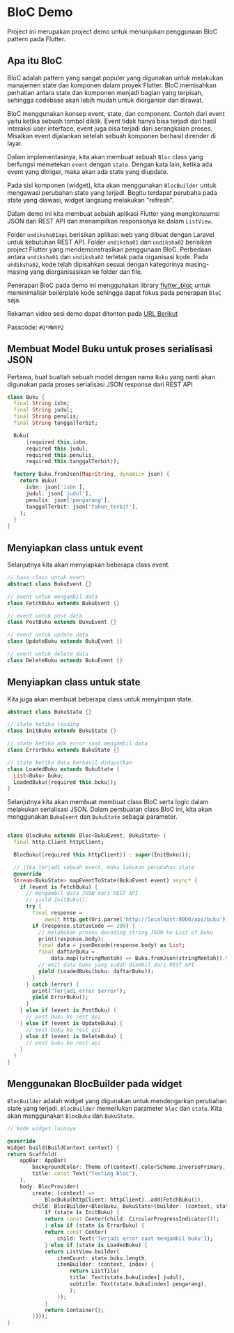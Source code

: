 # BloC Demo

Project ini merupakan project demo untuk menunjukan penggunaan BloC pattern pada
Flutter.

## Apa itu BloC

BloC adalah pattern yang sangat populer yang digunakan untuk melakukan manajemen
state dan komponen dalam proyek Flutter. BloC memisahkan perhatian antara state
dan komponen menjadi bagian yang terpisah, sehingga codebase akan lebih mudah
untuk diorganisir dan dirawat.

BloC menggunakan konsep event, state, dan component. Contoh dari event yaitu
ketika sebuah tombol diklik. Event tidak hanya bisa terjadi dari hasil interaksi
user interface, event juga bisa terjadi dari serangkaian proses. Misalkan event
dijalankan setelah sebuah komponen berhasil dirender di layar.

Dalam implementasinya, kita akan membuat sebuah `Bloc` class yang berfungsi
memetekan `event` dengan `state`. Dengan kata lain, ketika ada event yang
ditriger, maka akan ada state yang diupdate.

Pada sisi komponen (widget), kita akan menggunakan `BlocBuilder` untuk mengawasi
perubahan state yang terjadi. Begitu terdapat perubaha pada state yang diawasi,
widget langsung melakukan "refresh".

Dalam demo ini kita membuat sebuah aplikasi Flutter yang mengkonsumsi JSON dari
REST API dan menampilkan responsenya ke dalam `ListView`.

Folder `undiksha01api` berisikan aplikasi web yang dibuat dengan Laravel untuk
kebutuhan REST API. Folder `undiksha01` dan `undiksha02` berisikan project
Flutter yang mendemonstrasikan penggunaan BloC. Perbedaan antara `undiksha01`
dan `undiksha02` terletak pada organisasi kode. Pada `undiksha02`, kode telah
dipisahkan sesuai dengan kategorinya masing-masing yang diorganisasikan ke
folder dan file. 

Penerapan BloC pada demo ini menggunakan library
[flutter_bloc](https://pub.dev/packages/flutter_bloc) untuk meminimalisir
boilerplate kode sehingga dapat fokus pada penerapan `BloC` saja.

Rekaman video sesi demo dapat ditonton pada
[URL Berikut](https://us06web.zoom.us/rec/share/NdCYMU9VNKk8i3XOKyWmd8kTfx4lLS6lowyDe9ZbTD-rdL5BXXT_ylKO_gKBv3YJ.nc_pzjvh-wnwLINQ)

Passcode: `#Q*MWVP2`

## Membuat Model Buku untuk proses serialisasi JSON

Pertama, buat buatlah sebuah model dengan nama `Buku` yang nanti akan digunakan
pada proses serialisasi JSON response dari REST API

```dart
class Buku {
  final String isbn;
  final String judul;
  final String penulis;
  final String tanggalTerbit;

  Buku(
      {required this.isbn,
      required this.judul,
      required this.penulis,
      required this.tanggalTerbit});

  factory Buku.fromJson(Map<String, dynamic> json) {
    return Buku(
      isbn: json['isbn'],
      judul: json['judul'],
      penulis: json['pengarang'],
      tanggalTerbit: json['tahun_terbit'],
    );
  }
}
```

## Menyiapkan class untuk event

Selanjutnya kita akan menyiapkan beberapa class event.

```dart
// base class untuk event
abstract class BukuEvent {}

// event untuk mengambil data
class FetchBuku extends BukuEvent {}

// event untuk post data
class PostBuku extends BukuEvent {}

// event untuk update data
class UpdateBuku extends BukuEvent {}

// event untuk delete data
class DeleteBuku extends BukuEvent {}
```

## Menyiapkan class untuk state

Kita juga akan membuat beberapa class untuk menyimpan state.

```dart
abstract class BukuState {}

// state ketika loading
class InitBuku extends BukuState {}

// state ketika ada error saat mengambil data
class ErrorBuku extends BukuState {}

// state ketika data berhasil didapatkan
class LoadedBuku extends BukuState {
  List<Buku> buku;
  LoadedBuku({required this.buku});
}

```

Selanjutnya kita akan membuat membuat class BloC serta logic dalam melakukan
serialisasi JSON. Dalam pembuatan class BloC ini, kita akan menggunakan
`BukuEvent` dan `BukuState` sebagai parameter.

```dart

class BlocBuku extends Bloc<BukuEvent, BukuState> {
  final http.Client httpClient;

  BlocBuku({required this.httpClient}) : super(InitBuku());

  // jika terjadi sebuah event, maka lakukan perubahan state
  @override
  Stream<BukuState> mapEventToState(BukuEvent event) async* {
    if (event is FetchBuku) {
      // mengambil data JOSN dari REST API
      // yield InitBuku();
      try {
        final response =
            await http.get(Uri.parse('http://localhost:8000/api/buku'));
        if (response.statusCode == 200) {
          // melakukan proses decoding string JSON ke List of Buku
          print(response.body);
          final data = jsonDecode(response.body) as List;
          final daftarBuku =
              data.map((stringMentah) => Buku.fromJson(stringMentah)).toList();
          // emit data buku yang sudah diambil dari REST API
          yield (LoadedBuku(buku: daftarBuku));
        }
      } catch (error) {
        print("Terjadi error $error");
        yield ErrorBuku();
      }
    } else if (event is PostBuku) {
      // post buku ke rest api
    } else if (event is UpdateBuku) {
      // post buku ke rest api
    } else if (event is DeleteBuku) {
      // post buku ke rest api
    }
  }
}

```

## Menggunakan BlocBuilder pada widget

`BlocBuilder` adalah widget yang digunakan untuk mendengarkan perubahan state
yang terjadi. `BlocBuilder` memerlukan parameter `bloc` dan `state`. Kita akan
menggunakan `BlocBuku` dan `BukuState`.

```dart
// kode widget lainnya

@override
Widget build(BuildContext context) {
return Scaffold(
    appBar: AppBar(
        backgroundColor: Theme.of(context).colorScheme.inversePrimary,
        title: const Text("Testing Bloc"),
    ),
    body: BlocProvider(
        create: (context) =>
            BlocBuku(httpClient: httpClient)..add(FetchBuku()),
        child: BlocBuilder<BlocBuku, BukuState>(builder: (context, state) {
            if (state is InitBuku) {
            return const Center(child: CircularProgressIndicator());
            } else if (state is ErrorBuku) {
            return const Center(
                child: Text('Terjadi error saat mengambil buku'));
            } else if (state is LoadedBuku) {
            return ListView.builder(
                itemCount: state.buku.length,
                itemBuilder: (context, index) {
                    return ListTile(
                    title: Text(state.buku[index].judul),
                    subtitle: Text(state.buku[index].pengarang),
                    );
                });
            }
            return Container();
        })));
}
```
